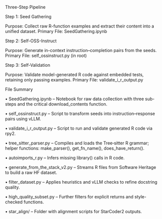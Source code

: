 Three-Step Pipeline


Step 1: Seed Gathering

Purpose: Collect raw R-function examples and extract their content into a unified dataset.
Primary File: SeedGathering.ipynb


Step 2: Self-OSS-Instruct

Purpose: Generate in-context instruction–completion pairs from the seeds.
Primary File: self_ossinstruct.py (in root)



Step 3: Self-Validation

Purpose: Validate model-generated R code against embedded tests, retaining only passing examples.
Primary File: validate_i_r_output.py



File Summary

•	SeedGathering.ipynb – Notebook for raw data collection with three sub-steps and the critical download_contents function.

•	self_ossinstruct.py – Script to transform seeds into instruction–response pairs using vLLM.

•	validate_i_r_output.py – Script to run and validate generated R code via rpy2.

•	tree_sitter_parser.py – Compiles and loads the Tree‑sitter R grammar; helper functions: make_parser(), get_fn_name(), does_have_return().

•	autoimports_r.py – Infers missing library() calls in R code.

•	generate_from_the_stack_v2.py – Streams R files from Software Heritage to build a raw HF dataset.

•	filter_dataset.py – Applies heuristics and vLLM checks to refine docstring quality.

•	high_quality_subset.py – Further filters for explicit returns and style-checked functions.

•	star_align/ – Folder with alignment scripts for StarCoder2 outputs.
